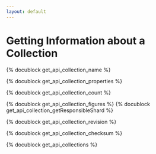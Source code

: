 ```yaml
---
layout: default
---
```

Getting Information about a Collection
======================================

<!-- js/actions/api-collection.js -->
{% docublock get_api_collection_name %}

<!-- js/actions/api-collection.js -->
{% docublock get_api_collection_properties %}

<!-- js/actions/api-collection.js -->
{% docublock get_api_collection_count %}

<!-- js/actions/api-collection.js -->
{% docublock get_api_collection_figures %}
{% docublock get_api_collection_getResponsibleShard %}

<!-- js/actions/api-collection.js -->
{% docublock get_api_collection_revision %}

<!-- js/actions/api-collection.js -->
{% docublock get_api_collection_checksum %}

<!-- js/actions/api-collection.js -->
{% docublock get_api_collections %}

